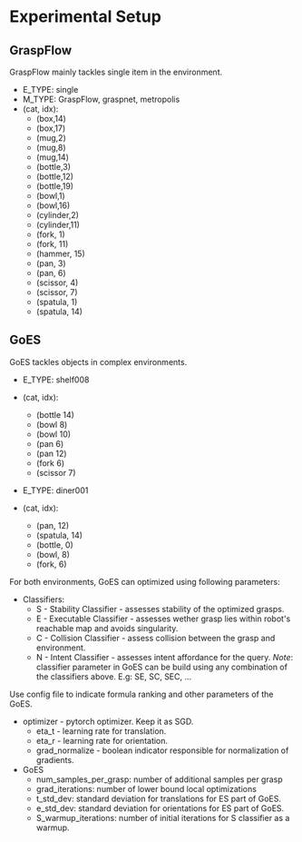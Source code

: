 # Experimental Setup

## GraspFlow

GraspFlow mainly tackles single item in the environment.

 - E_TYPE: single
 - M_TYPE: GraspFlow, graspnet, metropolis
 - (cat, idx): 
    - (box,14)
    - (box,17)
    - (mug,2)
    - (mug,8)
    - (mug,14)
    - (bottle,3)
    - (bottle,12)
    - (bottle,19)
    - (bowl,1)
    - (bowl,16)
    - (cylinder,2)
    - (cylinder,11)
    - (fork, 1)
    - (fork, 11)
    - (hammer, 15)
    - (pan, 3)
    - (pan, 6)
    - (scissor, 4)
    - (scissor, 7)
    - (spatula, 1)
    - (spatula, 14)


## GoES 

GoES tackles objects in complex environments.

   - E_TYPE: shelf008
   - (cat, idx):
      - (bottle 14)
      - (bowl 8)
      - (bowl 10)
      - (pan 6)
      - (pan 12)
      - (fork 6)
      - (scissor 7)
   
   - E_TYPE: diner001
   - (cat, idx):
      - (pan, 12)
      - (spatula, 14)
      - (bottle, 0)
      - (bowl, 8)
      - (fork, 6)

For both environments, GoES can optimized using following parameters:
   - Classifiers:
      - S - Stability Classifier - assesses stability of the optimized grasps.
      - E - Executable Classifier - assesses wether grasp lies within robot's reachable map and avoids singularity.
      - C - Collision Classifier - assess collision between the grasp and environment.
      - N - Intent Classifier - assesses intent affordance for the query.
      *Note*: classifier parameter in GoES can be build using any combination of the classifiers above. E.g: SE, SC, SEC, ...
   
Use config file to indicate formula ranking and other parameters of the GoES.
   - optimizer - pytorch optimizer. Keep it as SGD.
      - eta_t - learning rate for translation.
      - eta_r - learning rate for orientation.
      - grad_normalize - boolean indicator responsible for normalization of gradients.
   - GoES
      - num_samples_per_grasp: number of additional samples per grasp
      - grad_iterations: number of lower bound local optimizations
      - t_std_dev: standard deviation for translations for ES part of GoES.
      - e_std_dev: standard deviation for orientations for ES part of GoES.
      - S_warmup_iterations: number of initial iterations for S classifier as a warmup.


